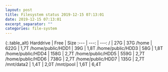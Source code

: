 ```yaml
---
layout: post
title: Filesystem status 2019-12-15 07:13:01
date: 2019-12-15 07:13:01
excerpt_separator: ""
categories: file-system
---
```

{:.table_alt}
Harddrive | Free | Size
:--- | ---: | ---:
/ | 27G | 37G
/home | 622G | 1,7T
/home/public/HDD1 | 39G | 1,8T
/home/public/HDD3 | 58G | 1,8T
/home/public/HDD4 | 158G | 2,7T
/home/public/HDD5 | 559G | 2,7T
/home/public/HDD6 | 738G | 2,7T
/home/public/HDD7 | 135G | 2,7T
/mnt/data2 | 1,4T | 2,0T
/mnt/pool | 1,6T | 6,4T
